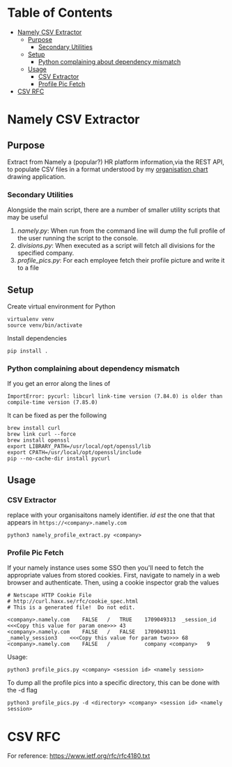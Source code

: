 # Table of Contents

<!-- ts -->
* [Namely CSV Extractor](#namely-csv-extractor)
    * [Purpose](#purpose)
        * [Secondary Utilities](#secondary-utilities)
    * [Setup](#setup)
        * [Python complaining about dependency mismatch](#python-complaining-about-dependency-mismatch)
    * [Usage](#usage)
        * [CSV Extractor](#csv-extractor)
        * [Profile Pic Fetch](#profile-pic-fetch)
* [CSV RFC](#csv-rfc)
<!-- end -->

<!-- body-start -->

# Namely CSV Extractor

## Purpose

Extract from Namely a (popular?) HR platform information,via the REST API, to populate CSV files in a format
understood by my [organisation chart](https://github.com/fenryka/org-chart) drawing application.

### Secondary Utilities

Alongside the main script, there are a number of smaller utility scripts that may be useful

1. _namely.py_: When run from the command line will dump the full profile of the user running the script
  to the console.
2. _divisions.py_: When executed as a script will fetch all divisions for the specified company.
3. _profile_pics.py_: For each employee fetch their profile picture and write it to a file

## Setup

Create virtual environment for Python
```
virtualenv venv
source venv/bin/activate
```

Install dependencies
```commandline
pip install .
```

### Python complaining about dependency mismatch

If you get an error along the lines of

```ImportError: pycurl: libcurl link-time version (7.84.0) is older than compile-time version (7.85.0)```

It can be fixed as per the following

```
brew install curl
brew link curl --force
brew install openssl
export LIBRARY_PATH=/usr/local/opt/openssl/lib
export CPATH=/usr/local/opt/openssl/include
pip --no-cache-dir install pycurl
```

## Usage

### CSV Extractor

replace <company> with your organisaitons namely identifier. _id est_ the one that that appears in `https://<company>.namely.com`

```
python3 namely_profile_extract.py <company>
```

### Profile Pic Fetch

If your namely instance uses some SSO then you'll need to fetch the appropriate
values from stored cookies. First, navigate to namely in a web browser and
authenticate. Then, using a cookie inspector grab the values

```
# Netscape HTTP Cookie File
# http://curl.haxx.se/rfc/cookie_spec.html
# This is a generated file!  Do not edit.

<company>.namely.com	FALSE	/	TRUE	1709049313	_session_id	<<<Copy this value for param one>>>	43
<company>.namely.com	FALSE	/	FALSE	1709049311	_namely_session3	<<<Copy this value for param two>>>	68
<company>.namely.com	FALSE	/			company <company>	9
```

Usage:

```
python3 profile_pics.py <company> <session id> <namely session>
```

To dump all the profile pics into a specific directory, this can be done
with the -d flag

```
python3 profile_pics.py -d <directory> <company> <session id> <namely session>
```

# CSV RFC

For reference: https://www.ietf.org/rfc/rfc4180.txt
